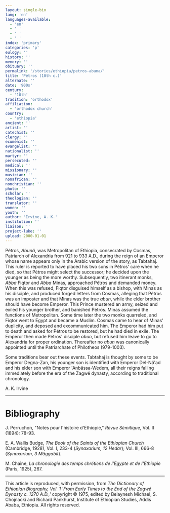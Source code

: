 ```yaml
---
layout: single-bio
lang: 'en'
languages-available:
  - 'en'
  - ' '
  - ' '
  - ' '
index: 'primary'
categories: 'p'
eulogy: ''
history: ''
memory: ''
obituary: ''
permalink: '/stories/ethiopia/petros-abuna/'
title: 'Pétros (10th c.)'
alternate: ''
date: '900s'
century:
  - '10th'
tradition: 'orthodox'
affiliation:
  - 'orthodox church'
country:
  - 'ethiopia'
ancient: ''
artist: ''
catechist: ''
clergy: ''
ecumenist: ''
evangelist: ''
nationalist: ''
martyr: ''
persecuted: ''
medical: ''
missionary: ''
musician: ''
nonafrican: ''
nonchristian: ''
photo: ''
scholar: ''
theologian: ''
translator: ''
women: ''
youth: ''
author: 'Irvine, A. K.'
institution: ''
liaison: ''
project-luke: ''
upload: 2000-01-01
---
```



P&eacute;tros, *Abunä*, was Metropolitan of Ethiopia, consecrated by Cosmas, Patriarch of Alexandria from 921 to 933 A.D., during the reign of an Emperor whose name appears only in the Arabic version of the story, as Tabtahaj. This ruler is reported to have placed his two sons in Pétros' care when he died, so that Pétros might select the successor; he decided upon the younger as being the more worthy. Subsequently, two itinerant monks, *Abba* Fiqtor and *Abba* Minas, approached Pétros and demanded money. When this was refused, Fiqtor disguised himself as a bishop, with Minas as his disciple, and produced forged letters from Cosmas, alleging that Pétros was an imposter and that Minas was the true *abun*, while the elder brother should have become Emperor. This Prince mustered an army, seized and exiled his younger brother, and banished Pétros. Minas assumed the functions of Metropolitan. Some time later the two monks quarreled, and Fiqtor went to Egypt and became a Muslim. Cosmas came to hear of Minas' duplicity, and deposed and excommunicated him. The Emperor had him put to death and asked for Pétros to be restored, but he had died in exile. The Emperor then made Pétros' disciple *abun*, but refused him leave to go to Alexandria for proper ordination. Thereafter no *abun* was canonically appointed until the Patriarchate of Philotheos (979-1003).

Some traditions bear out these events. Tabtahaj is thought by some to be Emperor Degna-Zan, his younger son is identified with Emperor Del-Nä'ad and his elder son with Emperor 'Anbässa-Wedem, all their reigns falling immediately before the era of the Zagwé dynasty, according to traditional chronology.

A. K. Irvine

---

# Bibliography

J. Perruchon, "Notes pour l'histoire d'Ethiopie," *Revue S&eacute;mitique*, Vol. II (1894): 78-93.

E. A. Wallis Budge, *The Book of the Saints of the Ethiopian Church* (Cambridge, 1928), Vol. I,  233-4 (*Synaxarium, 12 Hedar*); Vol. III, 666-8 (*Synaxarium, 3 Mäggabit*).

M. Cha&icirc;ne, *La chronologie des temps chrétiens de l'Egypte et de l'Ethiopie* (Paris, 1925), 267.

---

This article is reproduced, with permission, from *The Dictionary of Ethiopian Biography, Vol. 1 'From Early Times to the End of the Zagwé Dynasty c. 1270 A.D.,'* copyright &copy; 1975, edited by Belaynesh Michael, S. Chojnacki and Richard Pankhurst, Institute of Ethiopian Studies, Addis Ababa, Ethiopia.  All rights reserved.